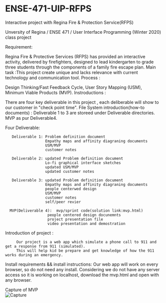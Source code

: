 # ENSE-471-UIP-RFPS
Interactive project with Regina Fire &amp; Protection Service(RFPS)

Unversity of Regina / ENSE 471 / User Interface Programming (Winter 2020) class project

Requirement:

  Regina Fire & Protective Services (RFPS) has provided an interactive activity, delivered by firefighters, designed to lead
kindergarten to grade three students through the components of a family fire escape plan.
  Main task :This project create unique and lacks relevance with current technology and communication tool.
Process :

  Design Thinking/Fast Feedback Cycle, User Story Mapping (USM), Minimum Viable Products (MVP).
Instroductions : 

  There are four key deliverable in this project , each deliberable will show to our customer in "check point time".
File System introduction(how-to documents) :
     Deliverable 1 to 3 are storeed under Deliverable directories.
     MVP as pur Deliverable4.

  Four Deliverable:
  
       Deliverable 1: Problem definition document
                      Empathy maps and affinity diagraning documents
                      USM/MVP
                      customer notes
                
       Deliverable 2: updated Problem definition document
                      Lo-fi graphical interface sketches
                      updated USM/MVP
                      updated customer notes
                    
       Deliverable 3: updated Problem definition document
                      Empathy maps and affinity diagraning documents
                      people centerwed design
                      USM/MVP
                      customer notes
                      self/peer revier
                      
      MVP(Deliverable 4):  mvp/sprint code(solution link:mvp.html)
                       people centered design docunemnts
                       project presentation file
                       video presentation and demostration
                       
Introduction of project :

         Our project is a web app which simulate a phone call to 911 and get a response from 911 (simulated). 
         This will help kid be prepare and get knowledge of how the 911 works during an emergency.
Install requirements && install instructions:
         Our web app will work on every browser, so do not need any install.
         Considering we do not have any server access so it is working on localhost, download the mvp.html and open with any browser.
                       
Capture of MVP                      
          ![Capture](https://user-images.githubusercontent.com/55845823/78951012-d3c37180-7a8d-11ea-9e6b-355e7421e079.PNG)
                      
                
                      
